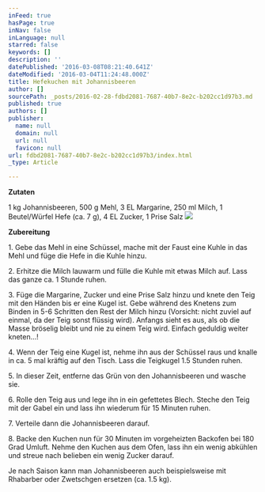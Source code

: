 ```yaml
---
inFeed: true
hasPage: true
inNav: false
inLanguage: null
starred: false
keywords: []
description: ''
datePublished: '2016-03-08T08:21:40.641Z'
dateModified: '2016-03-04T11:24:48.000Z'
title: Hefekuchen mit Johannisbeeren
author: []
sourcePath: _posts/2016-02-28-fdbd2081-7687-40b7-8e2c-b202cc1d97b3.md
published: true
authors: []
publisher:
  name: null
  domain: null
  url: null
  favicon: null
url: fdbd2081-7687-40b7-8e2c-b202cc1d97b3/index.html
_type: Article

---
```

**Zutaten**

1 kg Johannisbeeren, 500 g Mehl, 3 EL Margarine, 250 ml Milch, 1 Beutel/Würfel Hefe (ca. 7 g), 4 EL Zucker, 1 Prise Salz
![](https://the-grid-user-content.s3-us-west-2.amazonaws.com/c2d81753-5b38-4271-9e32-d607eafa31a7.JPG)

**Zubereitung**

1\. Gebe das Mehl in eine Schüssel, mache mit der Faust eine Kuhle in das Mehl und füge die Hefe in die Kuhle hinzu. 

2\. Erhitze die Milch lauwarm und fülle die Kuhle mit etwas Milch auf. Lass das ganze ca. 1 Stunde ruhen. 

3\. Füge die Margarine, Zucker und eine Prise Salz hinzu und knete den Teig mit den Händen bis er eine Kugel ist. Gebe während des Knetens zum Binden in 5-6 Schritten den Rest der Milch hinzu (Vorsicht: nicht zuviel auf einmal, da der Teig sonst flüssig wird). Anfangs sieht es aus, als ob die Masse bröselig bleibt und nie zu einem Teig wird. Einfach geduldig weiter kneten...! 

4\. Wenn der Teig eine Kugel ist, nehme ihn aus der Schüssel raus und knalle in ca. 5 mal kräftig auf den Tisch. Lass die Teigkugel 1.5 Stunden ruhen. 

5\. In dieser Zeit, entferne das Grün von den Johannisbeeren und wasche sie. 

6\. Rolle den Teig aus und lege ihn in ein gefettetes Blech. Steche den Teig mit der Gabel ein und lass ihn wiederum für 15 Minuten ruhen. 

7\. Verteile dann die Johannisbeeren darauf.

8\. Backe den Kuchen nun für 30 Minuten im vorgeheizten Backofen bei 180 Grad Umluft. Nehme den Kuchen aus dem Ofen, lass ihn ein wenig abkühlen und streue nach belieben ein wenig Zucker darauf.

Je nach Saison kann man Johannisbeeren auch beispielsweise mit Rhabarber oder Zwetschgen ersetzen (ca. 1.5 kg).